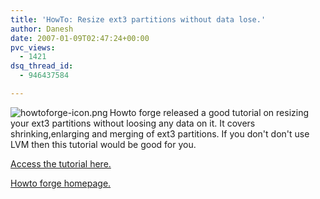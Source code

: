 ```yaml
---
title: 'HowTo: Resize ext3 partitions without data lose.'
author: Danesh
date: 2007-01-09T02:47:24+00:00
pvc_views:
  - 1421
dsq_thread_id:
  - 946437584

---
```

<img align="left" alt="howtoforge-icon.png" id="image38" title="howtoforge-icon.png" src="/techblog/wp-content/uploads/2007/01/howtoforge-icon.png" />Howto forge released a good tutorial on resizing your ext3 partitions without loosing any data on it. It covers shrinking,enlarging and merging of ext3 partitions. If you don't don't use LVM then this tutorial would be good for you.

[Access the tutorial here.][1]

[Howto forge homepage.][2]

 [1]: http://www.howtoforge.com/linux_resizing_ext3_partitions
 [2]: http://www.howtoforge.com